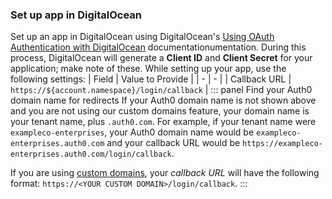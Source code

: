 ### Set up app in DigitalOcean
Set up an app in DigitalOcean using DigitalOcean's [Using OAuth Authentication with DigitalOcean](https://www.digitalocean.com/community/tutorials/how-to-use-oauth-authentication-with-digitalocean-as-a-user-or-developer#registering-developer-applications-with-digitalocean) documentationumentation. During this process, DigitalOcean will generate a **Client ID** and **Client Secret** for your application; make note of these.
While setting up your app, use the following settings:
| Field | Value to Provide |
| - | - |
| Callback URL | `https://${account.namespace}/login/callback` |
::: panel Find your Auth0 domain name for redirects
If your Auth0 domain name is not shown above and you are not using our custom domains feature, your domain name is your tenant name, plus `.auth0.com`. For example, if your tenant name were `exampleco-enterprises`, your Auth0 domain name would be `exampleco-enterprises.auth0.com` and your callback URL would be `https://exampleco-enterprises.auth0.com/login/callback`.

If you are using [custom domains](https://auth0.com/docs/custom-domains), your <dfn data-key="callback">callback URL</dfn> will have the following format: `https://<YOUR CUSTOM DOMAIN>/login/callback`.
:::